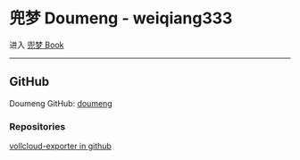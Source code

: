 # 兜梦 Doumeng - weiqiang333

进入 [兜梦 Book](https://weiqiang333.github.io/docs/index.html)


---
## GitHub
Doumeng GitHub: [doumeng](https://github.com/weiqiang333)

### Repositories
[vollcloud-exporter in github](https://github.com/weiqiang333/vollcloud-exporter)
